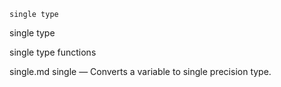 

	
	single type

single type

single type functions


single.md single</a> &#8212; <span class = "refentry-description">Converts a variable to single precision type.



